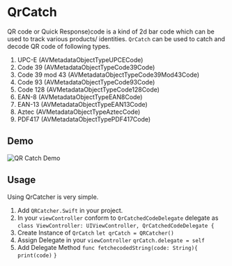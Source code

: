 # QrCatch
QR code or Quick Response)code is a kind of 2d bar code which can be used to track various products/ identities. `QrCatch` can be used to catch and decode QR code of following types.
1. UPC-E (AVMetadataObjectTypeUPCECode)
2. Code 39 (AVMetadataObjectTypeCode39Code)
3. Code 39 mod 43 (AVMetadataObjectTypeCode39Mod43Code)
4. Code 93 (AVMetadataObjectTypeCode93Code)
5. Code 128 (AVMetadataObjectTypeCode128Code)
6. EAN-8 (AVMetadataObjectTypeEAN8Code)
7. EAN-13 (AVMetadataObjectTypeEAN13Code)
8. Aztec (AVMetadataObjectTypeAztecCode)
9. PDF417 (AVMetadataObjectTypePDF417Code)

## Demo
![QR Catch Demo](http://imgur.com/bmm3dXP "QrCatch Demo")

## Usage
Using QrCatcher is very simple. 
1. Add `QRCatcher.Swift` in your project. 
2. In your `viewController` conform to `QrCatchedCodeDelegate` delegate as
   `class ViewController: UIViewController, QrCatchedCodeDelegate {`
3. Create Instance of `QrCatch`
   `let qrCatch = QRCatcher()`
4. Assign Delegate in your `viewController`
   `qrCatch.delegate = self`
5. Add Delegate Method
   `func fetchecodedString(code: String){`
        `print(code)`
    `}`
